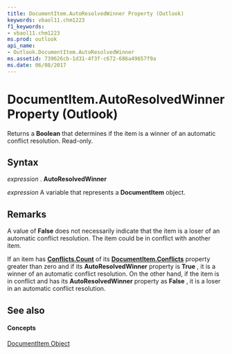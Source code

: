 ```yaml
---
title: DocumentItem.AutoResolvedWinner Property (Outlook)
keywords: vbaol11.chm1223
f1_keywords:
- vbaol11.chm1223
ms.prod: outlook
api_name:
- Outlook.DocumentItem.AutoResolvedWinner
ms.assetid: 739626cb-1d31-4f3f-c672-686a49657f9a
ms.date: 06/08/2017
---
```



# DocumentItem.AutoResolvedWinner Property (Outlook)

Returns a **Boolean** that determines if the item is a winner of an automatic conflict resolution. Read-only.


## Syntax

 _expression_ . **AutoResolvedWinner**

 _expression_ A variable that represents a **DocumentItem** object.


## Remarks

A value of **False** does not necessarily indicate that the item is a loser of an automatic conflict resolution. The item could be in conflict with another item.

If an item has **[Conflicts.Count](conflicts-count-property-outlook.md)** of its **[DocumentItem.Conflicts](documentitem-conflicts-property-outlook.md)** property greater than zero and if its **AutoResolvedWinner** property is **True** , it is a winner of an automatic conflict resolution. On the other hand, if the item is in conflict and has its **AutoResolvedWinner** property as **False** , it is a loser in an automatic conflict resolution.


## See also


#### Concepts


[DocumentItem Object](documentitem-object-outlook.md)

